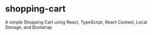 # shopping-cart
A simple Shopping Cart using React, TypeScript, React Context, Local Storage, and Bootstrap
